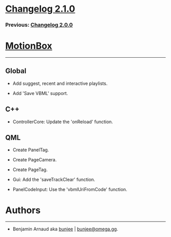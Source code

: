 # [Changelog 2.1.0](https://omega.gg/MotionBox/changes/2.1.0.html)

### Previous: [Changelog 2.0.0](2.0.0.html)

# [MotionBox](https://omega.gg/MotionBox)
---

## Global

- Add suggest, recent and interactive playlists.

- Add 'Save VBML' support.


## C++

- ControllerCore: Update the 'onReload' function.


## QML

- Create PanelTag.

- Create PageCamera.

- Create PageTag.

- Gui: Add the 'saveTrackClear' function.

- PanelCodeInput: Use the 'vbmlUriFromCode' function.


# Authors
---

- Benjamin Arnaud aka [bunjee](https://bunjee.me) | <bunjee@omega.gg>.
